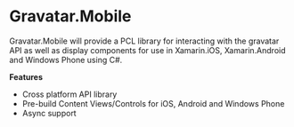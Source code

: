 # Gravatar.Mobile

Gravatar.Mobile will provide a PCL library for interacting with the gravatar API as well as display components for use in Xamarin.iOS, Xamarin.Android and Windows Phone using C#.

**Features**

* Cross platform API library
* Pre-build Content Views/Controls for iOS, Android and Windows Phone
* Async support
